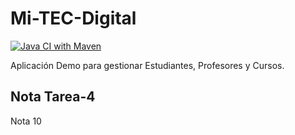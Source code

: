 Mi-TEC-Digital
==============

[![Java CI with Maven](https://github.com/martinicr/mi-tec-digital/actions/workflows/maven.yml/badge.svg)](https://github.com/martinicr/mi-tec-digital/actions/workflows/maven.yml)

Aplicación Demo para gestionar Estudiantes, Profesores y Cursos.

## Nota Tarea-4

Nota 10
